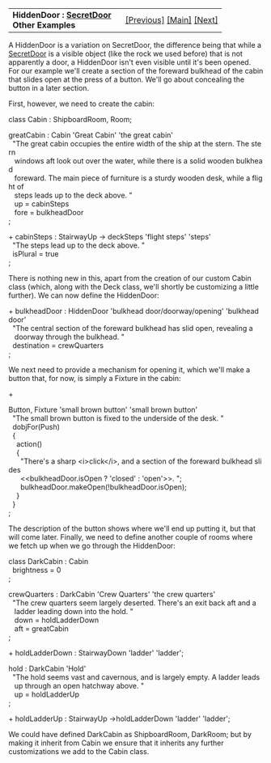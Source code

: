 ---
---
<table width="100%" data-border="0" data-cellspacing="0"
data-cellpadding="3" data-bgcolor="#C0C0C0">
<colgroup>
<col style="width: 50%" />
<col style="width: 50%" />
</colgroup>
<tbody>
<tr>
<td style="text-align: left;"><strong>HiddenDoor : <a
href="secretdoor.html">SecretDoor</a><br />
Other Examples<br />
</strong></td>
<td style="text-align: right;"><a href="floorless.html">[Previous]</a> <a
href="generalintroduction.html">[Main]</a> <a
href="entryportal.html">[Next]</a></td>
</tr>
</tbody>
</table>

  
A HiddenDoor is a variation on SecretDoor, the difference being that
while a [SecretDoor](secretdoor.html) is a visible object (like the rock
we used before) that is not apparently a door, a HiddenDoor isn't even
visible until it's been opened. For our example we'll create a section
of the foreward bulkhead of the cabin that slides open at the press of a
button. We'll go about concealing the button in a later section.  
  
First, however, we need to create the cabin:  
  
class Cabin : ShipboardRoom, Room;  
  
greatCabin : Cabin 'Great Cabin' 'the great cabin'  
  "The great cabin occupies the entire width of the ship at the stern. The stern  
   windows aft look out over the water, while there is a solid wooden bulkhead  
   foreward. The main piece of furniture is a sturdy wooden desk, while a flight of  
   steps leads up to the deck above. "  
   up = cabinSteps  
   fore = bulkheadDoor  
;  
  
+ cabinSteps : StairwayUp -\> deckSteps 'flight steps' 'steps'  
  "The steps lead up to the deck above. "  
  isPlural = true  
;  
  
There is nothing new in this, apart from the creation of our custom
Cabin class (which, along with the Deck class, we'll shortly be
customizing a little further). We can now define the HiddenDoor:  
  
+ bulkheadDoor : HiddenDoor 'bulkhead door/doorway/opening' 'bulkhead door'  
  "The central section of the foreward bulkhead has slid open, revealing a   
   doorway through the bulkhead. "  
  destination = crewQuarters   
;  
  
We next need to provide a mechanism for opening it, which we'll make a
button that, for now, is simply a Fixture in the cabin:  
  
+ 

Button, Fixture 'small brown button' 'small brown button'  
  "The small brown button is fixed to the underside of the desk. "  
  dobjFor(Push)  
  {  
    action()  
    {  
      "There's a sharp \<i\>click\</i\>, and a section of the foreward bulkhead slides  
      \<\<bulkheadDoor.isOpen ? 'closed' : 'open'\>\>. ";  
      bulkheadDoor.makeOpen(!bulkheadDoor.isOpen);  
    }  
  }    
;  
  
The description of the button shows where we'll end up putting it, but
that will come later. Finally, we need to define another couple of rooms
where we fetch up when we go through the HiddenDoor:  
  
class DarkCabin : Cabin  
  brightness = 0  
;  
  
  
crewQuarters : DarkCabin 'Crew Quarters' 'the crew quarters'  
  "The crew quarters seem largely deserted. There's an exit back aft and a  
   ladder leading down into the hold. "  
   down = holdLadderDown  
   aft = greatCabin  
;  
  
+ holdLadderDown : StairwayDown 'ladder' 'ladder';  
  
  
hold : DarkCabin 'Hold'  
  "The hold seems vast and cavernous, and is largely empty. A ladder leads  
   up through an open hatchway above. "  
   up = holdLadderUp    
;  
  
+ holdLadderUp : StairwayUp -\>holdLadderDown 'ladder' 'ladder';  
  
  
We could have defined DarkCabin as ShipboardRoom, DarkRoom; but by
making it inherit from Cabin we ensure that it inherits any further
customizations we add to the Cabin class.  
  
  
